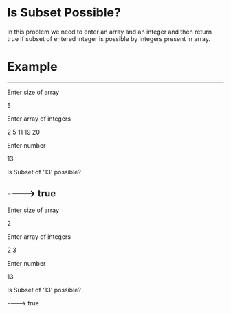 # Is Subset Possible?

In this problem we need to enter an array and an integer and then return true if subset of entered integer is possible by integers present 
in array.

# Example 
-----------------------------
Enter size of array

5

Enter array of integers

2 5 11 19 20

Enter number

13


Is Subset of '13' possible?

 ---->  true
------------------------------

Enter size of array

2

Enter array of integers

2 3

Enter number

13


Is Subset of '13' possible?

 ---->  true
